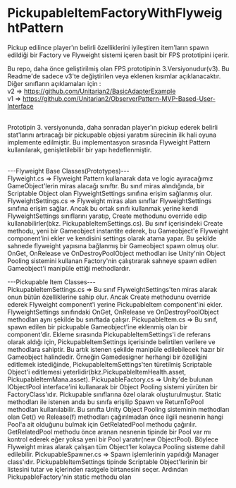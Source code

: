 # PickupableItemFactoryWithFlyweightPattern
Pickup edilince player'ın belirli özelliklerini iyileştiren item'ların spawn edildiği bir Factory ve Flyweight sistemi içeren basit bir FPS prototipini içerir.<br>

Bu repo, daha önce geliştirilmiş olan FPS prototipinin 3.Versiyonudur(v3). Bu Readme'de sadece v3'te değiştirilen veya eklenen kısımlar açıklanacaktır.<br> Diğer sınıfların açıklamaları için : <br> v2 => https://github.com/Unitarian2/BasicAdapterExample <br> v1 => https://github.com/Unitarian2/ObserverPattern-MVP-Based-User-Interface <br><br>

Prototipin 3. versiyonunda, daha sonradan player'ın pickup ederek belirli stat'larını artıracağı bir pickupable objesi yaratım sürecinin ilk hali oyuna implemente edilmiştir. Bu implementasyon sırasında Flyweight Pattern kullanılarak, genişletilebilir bir yapı hedeflenmiştir.<br><br>

---Flyweight Base Classes(Prototypes)---<br>
Flyweight.cs => Flyweight Pattern kullanarak data ve logic ayıracağımız GameObject'lerin miras alacağı sınıftır. Bu sınıf miras alındığında, bir Scriptable Object olan FlyweightSettings sınıfına erişim sağlanmış olur.
FlyweightSettings.cs => Flyweight miras alan sınıflar FlyweightSettings sınıfına erişim sağlar. Ancak bu ortak sınıfı kullanmak yerine kendi FlyweightSettings sınıflarını yaratıp, Create methodunu override edip kullanabilirler(bkz. PickupableItemSettings.cs). Bu sınıf içerisindeki Create methodu, yeni bir Gameobject instantite ederek, bu Gameobject'e Flyweight component'ini ekler ve kendisini settings olarak atama yapar. Bu şekilde sahnede flyweight yapısına bağlanmış bir Gameobject spawn olmuş olur. OnGet, OnRelease ve OnDestroyPoolObject methodları ise Unity'nin Object Pooling sistemini kullanan Factory'nin çalıştırarak sahneye spawn edilen Gameobject'i manipüle ettiği methodlardır.

---Pickupable Item Classes---<br>
PickupableItemSettings.cs => Bu sınıf FlyweightSettings'ten miras alarak onun bütün özelliklerine sahip olur. Ancak Create methodunu override ederek Flyweight component'i yerine PickupableItem component'ini ekler. FlyweightSettings sınıfındaki OnGet, OnRelease ve OnDestroyPoolObject methodları aynı şekilde bu sınıftada çalışır. 
PickupableItem.cs => Bu sınıf, spawn edilen bir pickupable Gameobject'ine eklenmiş olan bir component'dir. Ekleme sırasında PickupableItemSettings'i de referans olarak aldığı için, PickupableItemSettings içerisinde belirtilen verilere ve methodlara sahiptir. Bu artık istenen şekilde manipüle edilebilecek hazır bir Gameobject halindedir. Örneğin Gamedesigner herhangi bir özelliğini editlemek istediğinde, PickupableItemSettings'ten türetilmiş Scriptable Object'i editlemesi yeterlidir(bkz.PickupableItemHealth.asset, PickupableItemMana.asset).
PickupableFactory.cs => Unity'de bulunan IObjectPool interface'ini kullanarak bir Object Pooling sistemi yürüten bir FactoryClass'ıdır. Pickupable sınıflarına özel olarak oluşturulmuştur. Static methodları ile istenen anda bu sınıfa erişilip Spawn ve ReturnToPool methodları kullanılabilir. Bu sınıfta Unity Object Pooling sisteminin methodları olan Get() ve Release(f) methodları çağırılmadan önce ilgili nesnenin hangi Pool'a ait olduğunu bulmak için GetRelatedPool methodu çağırılır. GetRelatedPool methodu önce aranan nesnenin tipinde bir Pool var mı kontrol ederek eğer yoksa yeni bir Pool yaratır(new ObjectPool<Flyweight>). Böylece Flyweight miras alarak çalışan tüm Object'ler kolayca Pooling sisteme dahil edilebilir.
PickupableSpawner.cs => Spawn işlemlerinin yapıldığı Manager class'ıdır. PickupableItemSettings tipinde Scriptable Object'lerinin bir listesini tutar ve içlerinden rastgele birtanesini seçer. Ardından PickupableFactory'nin static methodu olan 
